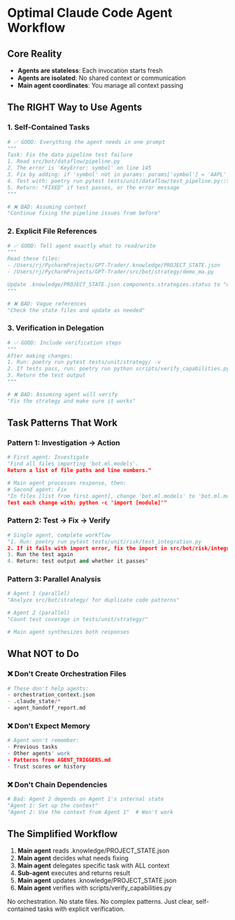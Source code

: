 # Optimal Claude Code Agent Workflow

## Core Reality
- **Agents are stateless**: Each invocation starts fresh
- **Agents are isolated**: No shared context or communication
- **Main agent coordinates**: You manage all context passing

## The RIGHT Way to Use Agents

### 1. Self-Contained Tasks
```python
# ✅ GOOD: Everything the agent needs in one prompt
"""
Task: Fix the data pipeline test failure
1. Read src/bot/dataflow/pipeline.py
2. The error is 'KeyError: symbol' on line 145
3. Fix by adding: if 'symbol' not in params: params['symbol'] = 'AAPL'
4. Test with: poetry run pytest tests/unit/dataflow/test_pipeline.py::test_get_data
5. Return: "FIXED" if test passes, or the error message
"""

# ❌ BAD: Assuming context
"Continue fixing the pipeline issues from before"
```

### 2. Explicit File References
```python
# ✅ GOOD: Tell agent exactly what to read/write
"""
Read these files:
- /Users/rj/PycharmProjects/GPT-Trader/.knowledge/PROJECT_STATE.json
- /Users/rj/PycharmProjects/GPT-Trader/src/bot/strategy/demo_ma.py

Update .knowledge/PROJECT_STATE.json components.strategies.status to "working" if tests pass.
"""

# ❌ BAD: Vague references
"Check the state files and update as needed"
```

### 3. Verification in Delegation
```python
# ✅ GOOD: Include verification steps
"""
After making changes:
1. Run: poetry run pytest tests/unit/strategy/ -v
2. If tests pass, run: poetry run python scripts/verify_capabilities.py
3. Return the test output
"""

# ❌ BAD: Assuming agent will verify
"Fix the strategy and make sure it works"
```

## Task Patterns That Work

### Pattern 1: Investigation → Action
```python
# First agent: Investigate
"Find all files importing 'bot.ml.models'. 
Return a list of file paths and line numbers."

# Main agent processes response, then:
# Second agent: Fix
"In files [list from first agent], change 'bot.ml.models' to 'bot.ml.models.strategy_selector'.
Test each change with: python -c 'import [module]'"
```

### Pattern 2: Test → Fix → Verify
```python
# Single agent, complete workflow
"1. Run: poetry run pytest tests/unit/risk/test_integration.py
2. If it fails with import error, fix the import in src/bot/risk/integration.py
3. Run the test again
4. Return: test output and whether it passes"
```

### Pattern 3: Parallel Analysis
```python
# Agent 1 (parallel)
"Analyze src/bot/strategy/ for duplicate code patterns"

# Agent 2 (parallel) 
"Count test coverage in tests/unit/strategy/"

# Main agent synthesizes both responses
```

## What NOT to Do

### ❌ Don't Create Orchestration Files
```python
# These don't help agents:
- orchestration_context.json
- .claude_state/*
- agent_handoff_report.md
```

### ❌ Don't Expect Memory
```python
# Agent won't remember:
- Previous tasks
- Other agents' work  
- Patterns from AGENT_TRIGGERS.md
- Trust scores or history
```

### ❌ Don't Chain Dependencies
```python
# Bad: Agent 2 depends on Agent 1's internal state
"Agent 1: Set up the context"
"Agent 2: Use the context from Agent 1"  # Won't work
```

## The Simplified Workflow

1. **Main agent** reads .knowledge/PROJECT_STATE.json
2. **Main agent** decides what needs fixing
3. **Main agent** delegates specific task with ALL context
4. **Sub-agent** executes and returns result
5. **Main agent** updates .knowledge/PROJECT_STATE.json
6. **Main agent** verifies with scripts/verify_capabilities.py

No orchestration. No state files. No complex patterns.
Just clear, self-contained tasks with explicit verification.